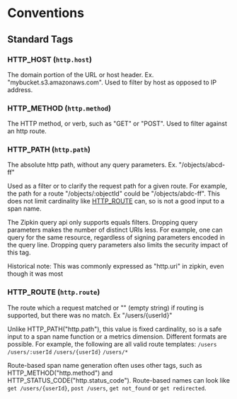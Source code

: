 # Conventions

## Standard Tags

### HTTP_HOST (`http.host`)

The domain portion of the URL or host header. Ex. "mybucket.s3.amazonaws.com". Used to filter by host as opposed to IP address.

### HTTP_METHOD (`http.method`)

The HTTP method, or verb, such as "GET" or "POST". Used to filter against an http route.

### HTTP_PATH (`http.path`)

The absolute http path, without any query parameters. Ex. "/objects/abcd-ff"

Used as a filter or to clarify the request path for a given route. For example, the path for a route "/objects/:objectId" could be "/objects/abdc-ff". This does not limit cardinality like [HTTP_ROUTE](http.route) can, so is not a good input to a span name.

The Zipkin query api only supports equals filters. Dropping query parameters makes the number of distinct URIs less. For example, one can query for the same resource, regardless of signing parameters encoded in the query line. Dropping query parameters also limits the security impact of this tag.

Historical note: This was commonly expressed as "http.uri" in zipkin, even though it was most

### HTTP_ROUTE (`http.route`)

The route which a request matched or "" (empty string) if routing is supported, but there was no match. Ex "/users/{userId}"

Unlike HTTP_PATH("http.path"), this value is fixed cardinality, so is a safe input to a span name function or a metrics dimension. Different formats are possible. For example, the following are all valid route templates: `/users` `/users/:userId` `/users/{userId}` `/users/*`

Route-based span name generation often uses other tags, such as HTTP_METHOD("http.method") and HTTP_STATUS_CODE("http.status_code"). Route-based names can look like `get /users/{userId}`, `post /users`, `get not_found` or `get redirected`.
